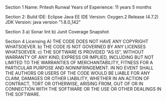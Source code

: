 Section 1
	Name: Pritesh Runwal
	Years of Experience: 11 years 5 months

Section 2: 
	Build IDE: Eclipse Java EE IDE Version: Oxygen.2 Release (4.7.2)
	JDK Version: java version "1.8.0_142"

Section 3 
a)	Sonar lint 
b)	Junit Coverage Snapshot


Section 4 
Licensing 
A)	THE CODE DOES NOT HAVE ANY COPYRIGHT WHATSOEVER. 
b)	THE CODE IS NOT GOVERNED BY ANY LICENSES WHATSOEVER. 
c)	THE SOFTWARE IS PROVIDED "AS IS", WITHOUT WARRANTY OF ANY KIND, EXPRESS OR IMPLIED, INCLUDING BUT NOT LIMITED TO THE WARRANTIES OF MERCHANTABILITY, FITNESS FOR A PARTICULAR PURPOSE AND NONINFRINGEMENT. IN NO EVENT SHALL THE AUTHORS OR USERS OF THE CODE WOULD BE LIABLE FOR ANY CLAIM, DAMAGES OR OTHER LIABILITY, WHETHER IN AN ACTION OF CONTRACT, TORT OR OTHERWISE, ARISING FROM, OUT OF OR IN CONNECTION WITH THE SOFTWARE OR THE USE OR OTHER DEALINGS IN THE SOFTWARE.
